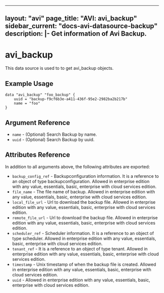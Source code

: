 <!--
    Copyright 2021 VMware, Inc.
    SPDX-License-Identifier: Mozilla Public License 2.0
-->
---
layout: "avi"
page_title: "AVI: avi_backup"
sidebar_current: "docs-avi-datasource-backup"
description: |-
  Get information of Avi Backup.
---

# avi_backup

This data source is used to to get avi_backup objects.

## Example Usage

```hcl
data "avi_backup" "foo_backup" {
    uuid = "backup-f9cf6b3e-a411-436f-95e2-2982ba2b217b"
    name = "foo"
}
```

## Argument Reference

* `name` - (Optional) Search Backup by name.
* `uuid` - (Optional) Search Backup by uuid.

## Attributes Reference

In addition to all arguments above, the following attributes are exported:

* `backup_config_ref` - Backupconfiguration information. It is a reference to an object of type backupconfiguration. Allowed in enterprise edition with any value, essentials, basic, enterprise with cloud services edition.
* `file_name` - The file name of backup. Allowed in enterprise edition with any value, essentials, basic, enterprise with cloud services edition.
* `local_file_url` - Url to download the backup file. Allowed in enterprise edition with any value, essentials, basic, enterprise with cloud services edition.
* `remote_file_url` - Url to download the backup file. Allowed in enterprise edition with any value, essentials, basic, enterprise with cloud services edition.
* `scheduler_ref` - Scheduler information. It is a reference to an object of type scheduler. Allowed in enterprise edition with any value, essentials, basic, enterprise with cloud services edition.
* `tenant_ref` - It is a reference to an object of type tenant. Allowed in enterprise edition with any value, essentials, basic, enterprise with cloud services edition.
* `timestamp` - Unix timestamp of when the backup file is created. Allowed in enterprise edition with any value, essentials, basic, enterprise with cloud services edition.
* `uuid` - Allowed in enterprise edition with any value, essentials, basic, enterprise with cloud services edition.

